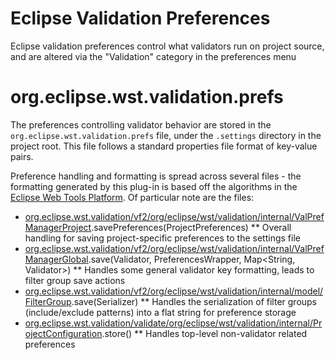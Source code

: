# Eclipse Validation Preferences

Eclipse validation preferences control what validators run on project source, and are altered via the "Validation" category in the preferences menu

# org.eclipse.wst.validation.prefs

The preferences controlling validator behavior are stored in the `org.eclipse.wst.validation.prefs` file, under the `.settings` directory in the project root. This file follows a standard properties file format of key-value pairs.

Preference handling and formatting is spread across several files - the formatting generated by this plug-in is based off the algorithms in the [Eclipse Web Tools Platform](https://github.com/eclipse/webtools.common). Of particular note are the files:

  * [org.eclipse.wst.validation/vf2/org/eclipse/wst/validation/internal/ValPrefManagerProject](https://github.com/eclipse/webtools.common/blob/master/plugins/org.eclipse.wst.validation/vf2/org/eclipse/wst/validation/internal/ValPrefManagerProject.java).savePreferences(ProjectPreferences)
    ** Overall handling for saving project-specific preferences to the settings file
  * [org.eclipse.wst.validation/vf2/org/eclipse/wst/validation/internal/ValPrefManagerGlobal](https://github.com/eclipse/webtools.common/blob/master/plugins/org.eclipse.wst.validation/vf2/org/eclipse/wst/validation/internal/ValPrefManagerGlobal.java).save(Validator, PreferencesWrapper, Map<String, Validator>)
    ** Handles some general validator key formatting, leads to filter group save actions
  * [org.eclipse.wst.validation/vf2/org/eclipse/wst/validation/internal/model/FilterGroup](https://github.com/eclipse/webtools.common/blob/master/plugins/org.eclipse.wst.validation/vf2/org/eclipse/wst/validation/internal/model/FilterGroup.java).save(Serializer)
    ** Handles the serialization of filter groups (include/exclude patterns) into a flat string for preference storage
  * [org.eclipse.wst.validation/validate/org/eclipse/wst/validation/internal/ProjectConfiguration](https://github.com/eclipse/webtools.common/blob/master/plugins/org.eclipse.wst.validation/validate/org/eclipse/wst/validation/internal/ProjectConfiguration.java).store()
    ** Handles top-level non-validator related preferences
